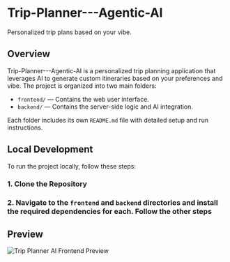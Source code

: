 # Trip-Planner---Agentic-AI
Personalized trip plans based on your vibe.

## Overview

Trip-Planner---Agentic-AI is a personalized trip planning application that leverages AI to generate custom itineraries based on your preferences and vibe. The project is organized into two main folders:

- `frontend/` — Contains the web user interface.
- `backend/` — Contains the server-side logic and AI integration.

Each folder includes its own `README.md` file with detailed setup and run instructions.

## Local Development

To run the project locally, follow these steps:

### 1. Clone the Repository
### 2. Navigate to the `frontend` and `backend` directories and install the required dependencies for each. Follow the other steps

## Preview

![Trip Planner AI Frontend Preview](frontend/src/assets/readme.png)

